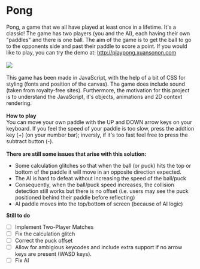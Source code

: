 # Pong
Pong, a game that we all have played at least once in a lifetime. It's a classic! The game has two players (you and the AI), each having their own "paddles" and there is one ball. The aim of the game is to get the ball to go to the opponents side and past their paddle to score a point. If you would like to play, you can try the demo at: http://playpong.xuansonon.com
<br />
<br />
<img src="http://i.imgur.com/ISnreGM.jpg"/>
<br />
<br />
This game has been made in JavaScript, with the help of a bit of CSS for styling (fonts and position of the canvas). The game does include sound (taken from royalty-free sites). Furthermore, the motivation for this project is to understand the JavaScript, it's objects, animations and 2D context rendering.
<br />
<br />
**How to play**<br />
You can move your own paddle with the UP and DOWN arrow keys on your keyboard. If you feel the speed of your paddle is too slow, press the addtion key (+) (on your number bar); inversly, if it's too fast feel free to press the subtract button (-).
<br />
<br />
**There are still some issues that arise with this solution:** <br />
- Some calculation glitches so that when the ball (or puck) hits the top or bottom of the paddle it will move in an opposite direction expected.
- The AI is hard to defeat without increasing the speed of the ball/puck
- Consequently, when the ball/puck speed increases, the collision detection still works but there is no offset (i.e. users may see the puck positioned behind their paddle before reflecting)
- AI paddle moves into the top/bottom of screen (because of AI logic)

**Still to do**
- [ ] Implement Two-Player Matches
- [ ] Fix the calculation glitch
- [ ] Correct the puck offset
- [ ] Allow for ambigious keycodes and include extra support if no arrow keys are present (WASD keys).
- [ ] Fix AI
